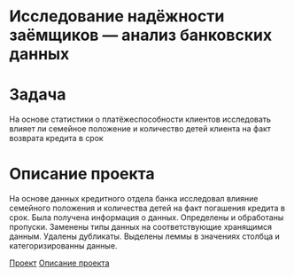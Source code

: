﻿# **Исследование надёжности заёмщиков — анализ банковских данных**
# **Задача**
На основе статистики о платёжеспособности клиентов исследовать влияет ли семейное положение и количество детей клиента на факт возврата кредита в срок

# **Описание проекта**
На основе данных кредитного отдела банка исследовал влияние семейного положения и количества детей на факт погашения кредита в срок. Была получена информация о данных. Определены и обработаны пропуски. Заменены типы данных на соответствующие хранящимся данным. Удалены дубликаты. Выделены леммы в значениях столбца и категоризированны данные.

[Проект](https://clck.ru/3A6ZQV)
[Описание проекта](https://praktikum.notion.site/2-f46bb4c4305b4c3381c6fe2991d07855)
